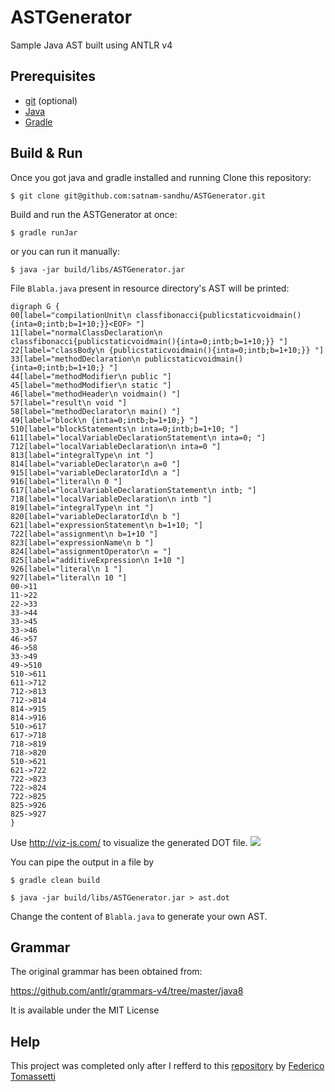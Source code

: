 # ASTGenerator
Sample Java AST built using ANTLR v4

## Prerequisites
* [git](https://git-scm.com/) (optional)
* [Java](http://openjdk.java.net/install/index.html)
* [Gradle](https://gradle.org/install/)

## Build & Run
Once you got java and gradle installed and running
Clone this repository:
```
$ git clone git@github.com:satnam-sandhu/ASTGenerator.git
```
Build and run the ASTGenerator at once:
```
$ gradle runJar
```

or you can run it manually:

```
$ java -jar build/libs/ASTGenerator.jar
```
File `Blabla.java` present in resource directory's AST will be printed:

```
digraph G {
00[label="compilationUnit\n classfibonacci{publicstaticvoidmain(){inta=0;intb;b=1+10;}}<EOF> "]
11[label="normalClassDeclaration\n classfibonacci{publicstaticvoidmain(){inta=0;intb;b=1+10;}} "]
22[label="classBody\n {publicstaticvoidmain(){inta=0;intb;b=1+10;}} "]
33[label="methodDeclaration\n publicstaticvoidmain(){inta=0;intb;b=1+10;} "]
44[label="methodModifier\n public "]
45[label="methodModifier\n static "]
46[label="methodHeader\n voidmain() "]
57[label="result\n void "]
58[label="methodDeclarator\n main() "]
49[label="block\n {inta=0;intb;b=1+10;} "]
510[label="blockStatements\n inta=0;intb;b=1+10; "]
611[label="localVariableDeclarationStatement\n inta=0; "]
712[label="localVariableDeclaration\n inta=0 "]
813[label="integralType\n int "]
814[label="variableDeclarator\n a=0 "]
915[label="variableDeclaratorId\n a "]
916[label="literal\n 0 "]
617[label="localVariableDeclarationStatement\n intb; "]
718[label="localVariableDeclaration\n intb "]
819[label="integralType\n int "]
820[label="variableDeclaratorId\n b "]
621[label="expressionStatement\n b=1+10; "]
722[label="assignment\n b=1+10 "]
823[label="expressionName\n b "]
824[label="assignmentOperator\n = "]
825[label="additiveExpression\n 1+10 "]
926[label="literal\n 1 "]
927[label="literal\n 10 "]
00->11
11->22
22->33
33->44
33->45
33->46
46->57
46->58
33->49
49->510
510->611
611->712
712->813
712->814
814->915
814->916
510->617
617->718
718->819
718->820
510->621
621->722
722->823
722->824
722->825
825->926
825->927
}
```

Use http://viz-js.com/ to visualize the generated DOT file.
![](https://i.imgur.com/ZFt3Cqn.png)

You can pipe the output in a file by
```
$ gradle clean build
```
```
$ java -jar build/libs/ASTGenerator.jar > ast.dot
```

Change the content of `Blabla.java`  to generate your own AST.


## Grammar

The original grammar has been obtained from:

https://github.com/antlr/grammars-v4/tree/master/java8

It is available under the MIT License

## Help

This project was completed only after I refferd to this [repository](https://github.com/ftomassetti/python-ast) by [Federico Tomassetti](https://github.com/ftomassetti)
